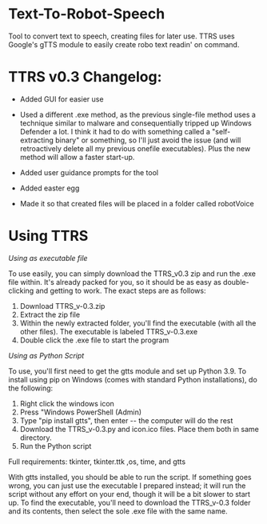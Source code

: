 # Text-To-Robot-Speech
Tool to convert text to speech, creating files for later use. TTRS uses Google's gTTS module to easily create robo text readin' on command.

# TTRS v0.3 Changelog:
- Added GUI for easier use

- Used a different .exe method, as the previous single-file method uses a technique similar to malware and consequentially tripped up Windows Defender a lot.
  I think it had to do with something called a "self-extracting binary" or something, so I'll just avoid the issue (and will retroactively delete all my 
  previous onefile executables). Plus the new method will allow a faster start-up.

- Added user guidance prompts for the tool

- Added easter egg

- Made it so that created files will be placed in a folder called robotVoice


# Using TTRS
*Using as executable file*

To use easily, you can simply download the TTRS_v0.3 zip and run the .exe file within. It's already packed for you, so it should be as easy as double-clicking 
and getting to work. The exact steps are as follows:
1. Download TTRS_v-0.3.zip
2. Extract the zip file
3. Within the newly extracted folder, you'll find the executable (with all the other files). The executable is labeled TTRS_v-0.3.exe
4. Double click the .exe file to start the program

*Using as Python Script*

To use, you'll first need to get the gtts module and set up Python 3.9. To install using pip on Windows (comes with standard Python installations), do the following: 
1. Right click the windows icon
2. Press "Windows PowerShell (Admin)
3. Type "pip install gtts", then enter -- the computer will do the rest
4. Download the TTRS_v-0.3.py and icon.ico files. Place them both in same directory.
5. Run the Python script

Full requirements: tkinter, tkinter.ttk ,os, time, and gtts

With gtts installed, you should be able to run the script. If something goes wrong, you can just use the executable I prepared instead; it will run the script without any effort on your end, though it will be a bit slower to start up. To find the executable, you'll need to download the TTRS_v-0.3 folder and its contents, then select the sole
.exe file with the same name. 
